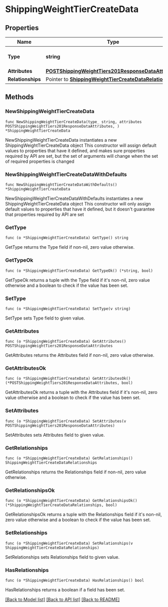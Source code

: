 # ShippingWeightTierCreateData

## Properties

Name | Type | Description | Notes
------------ | ------------- | ------------- | -------------
**Type** | **string** | The resource&#39;s type | [default to "shipping_weight_tiers"]
**Attributes** | [**POSTShippingWeightTiers201ResponseDataAttributes**](POSTShippingWeightTiers201ResponseDataAttributes.md) |  | 
**Relationships** | Pointer to [**ShippingWeightTierCreateDataRelationships**](ShippingWeightTierCreateDataRelationships.md) |  | [optional] 

## Methods

### NewShippingWeightTierCreateData

`func NewShippingWeightTierCreateData(type_ string, attributes POSTShippingWeightTiers201ResponseDataAttributes, ) *ShippingWeightTierCreateData`

NewShippingWeightTierCreateData instantiates a new ShippingWeightTierCreateData object
This constructor will assign default values to properties that have it defined,
and makes sure properties required by API are set, but the set of arguments
will change when the set of required properties is changed

### NewShippingWeightTierCreateDataWithDefaults

`func NewShippingWeightTierCreateDataWithDefaults() *ShippingWeightTierCreateData`

NewShippingWeightTierCreateDataWithDefaults instantiates a new ShippingWeightTierCreateData object
This constructor will only assign default values to properties that have it defined,
but it doesn't guarantee that properties required by API are set

### GetType

`func (o *ShippingWeightTierCreateData) GetType() string`

GetType returns the Type field if non-nil, zero value otherwise.

### GetTypeOk

`func (o *ShippingWeightTierCreateData) GetTypeOk() (*string, bool)`

GetTypeOk returns a tuple with the Type field if it's non-nil, zero value otherwise
and a boolean to check if the value has been set.

### SetType

`func (o *ShippingWeightTierCreateData) SetType(v string)`

SetType sets Type field to given value.


### GetAttributes

`func (o *ShippingWeightTierCreateData) GetAttributes() POSTShippingWeightTiers201ResponseDataAttributes`

GetAttributes returns the Attributes field if non-nil, zero value otherwise.

### GetAttributesOk

`func (o *ShippingWeightTierCreateData) GetAttributesOk() (*POSTShippingWeightTiers201ResponseDataAttributes, bool)`

GetAttributesOk returns a tuple with the Attributes field if it's non-nil, zero value otherwise
and a boolean to check if the value has been set.

### SetAttributes

`func (o *ShippingWeightTierCreateData) SetAttributes(v POSTShippingWeightTiers201ResponseDataAttributes)`

SetAttributes sets Attributes field to given value.


### GetRelationships

`func (o *ShippingWeightTierCreateData) GetRelationships() ShippingWeightTierCreateDataRelationships`

GetRelationships returns the Relationships field if non-nil, zero value otherwise.

### GetRelationshipsOk

`func (o *ShippingWeightTierCreateData) GetRelationshipsOk() (*ShippingWeightTierCreateDataRelationships, bool)`

GetRelationshipsOk returns a tuple with the Relationships field if it's non-nil, zero value otherwise
and a boolean to check if the value has been set.

### SetRelationships

`func (o *ShippingWeightTierCreateData) SetRelationships(v ShippingWeightTierCreateDataRelationships)`

SetRelationships sets Relationships field to given value.

### HasRelationships

`func (o *ShippingWeightTierCreateData) HasRelationships() bool`

HasRelationships returns a boolean if a field has been set.


[[Back to Model list]](../README.md#documentation-for-models) [[Back to API list]](../README.md#documentation-for-api-endpoints) [[Back to README]](../README.md)


